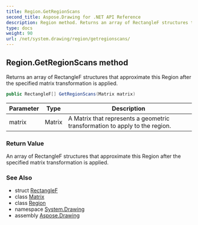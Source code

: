 ```yaml
---
title: Region.GetRegionScans
second_title: Aspose.Drawing for .NET API Reference
description: Region method. Returns an array of RectangleF structures that approximate this Region after the specified matrix transformation is applied
type: docs
weight: 90
url: /net/system.drawing/region/getregionscans/
---
```

## Region.GetRegionScans method

Returns an array of RectangleF structures that approximate this Region after the specified matrix transformation is applied.

```csharp
public RectangleF[] GetRegionScans(Matrix matrix)
```

| Parameter | Type | Description |
| --- | --- | --- |
| matrix | Matrix | A Matrix that represents a geometric transformation to apply to the region. |

### Return Value

An array of RectangleF structures that approximate this Region after the specified matrix transformation is applied.

### See Also

* struct [RectangleF](../../rectanglef/)
* class [Matrix](../../../system.drawing.drawing2d/matrix/)
* class [Region](../)
* namespace [System.Drawing](../../region/)
* assembly [Aspose.Drawing](../../../)



